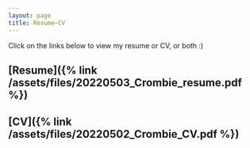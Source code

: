 ```yaml
---
layout: page
title: Resume~CV
---
```


Click on the links below to view my resume or CV, or both :) 

## [Resume]({% link /assets/files/20220503_Crombie_resume.pdf %})

## [CV]({% link /assets/files/20220502_Crombie_CV.pdf %})
